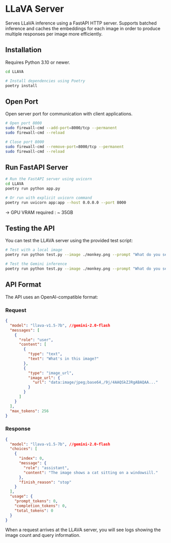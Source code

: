 # LLaVA Server

Serves LLaVA inference using a FastAPI HTTP server. Supports batched inference and caches the embeddings for each image in order to produce multiple responses per image more efficiently.

## Installation
Requires Python 3.10 or newer.

```bash
cd LLAVA

# Install dependencies using Poetry
poetry install
```

## Open Port
Open server port for communication with client applications.
```bash
# Open port 8000
sudo firewall-cmd --add-port=8000/tcp --permanent
sudo firewall-cmd --reload

# Close port 8000
sudo firewall-cmd --remove-port=8000/tcp --permanent
sudo firewall-cmd --reload
```

## Run FastAPI Server
```bash
# Run the FastAPI server using uvicorn
cd LLAVA
poetry run python app.py

# Or run with explicit uvicorn command
poetry run uvicorn app:app --host 0.0.0.0 --port 8000
```
-> GPU VRAM required : ~ 35GB

## Testing the API
You can test the LLAVA server using the provided test script:

```bash
# Test with a local image
poetry run python test.py --image ./monkey.png --prompt "What do you see in this image?"

# Test the Gemini inference
poetry run python test.py --image ./monkey.png --prompt "What do you see in this image?" --url http://localhost:8000/gemini
```

## API Format

The API uses an OpenAI-compatible format:

### Request

```json
{
  "model": "llava-v1.5-7b", //gemini-2.0-flash
  "messages": [
    {
      "role": "user",
      "content": [
        {
          "type": "text",
          "text": "What's in this image?"
        },
        {
          "type": "image_url",
          "image_url": {
            "url": "data:image/jpeg;base64,/9j/4AAQSkZJRgABAQAA..."
          }
        }
      ]
    }
  ],
  "max_tokens": 256
}
```

### Response

```json
{
  "model": "llava-v1.5-7b", //gemini-2.0-flash
  "choices": [
    {
      "index": 0,
      "message": {
        "role": "assistant",
        "content": "The image shows a cat sitting on a windowsill."
      },
      "finish_reason": "stop"
    }
  ],
  "usage": {
    "prompt_tokens": 0,
    "completion_tokens": 0,
    "total_tokens": 0
  }
}
```

When a request arrives at the LLAVA server, you will see logs showing the image count and query information.
